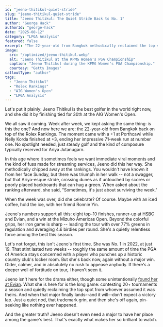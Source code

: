 ```yaml
---
id: "jeeno-thitikul-quiet-stride"
slug: "jeeno-thitikul-quiet-stride"
title: "Jeeno Thitikul: The Quiet Stride Back to No. 1"
author: "George Hack"
authorId: "george-hack"
date: "2025-08-12"
category: "LPGA Analysis"
featured: false
excerpt: "The 22-year-old from Bangkok methodically reclaimed the top spot in the Rolex Rankings with the kind of composure that defines greatness."
image:
  src: "/optimized/jeeno-thitikul.webp"
  alt: "Jeeno Thitikul at the KPMG Women's PGA Championship"
  caption: "Jeeno Thitikul during the KPMG Women's PGA Championship."
  courtesy: "Getty Images"
calloutType: "author"
tags:
  - "Jeeno Thitikul"
  - "Rolex Rankings"
  - "AIG Women's Open"
  - "LPGA Analysis"
---
```


Let's put it plainly: Jeeno Thitikul is the best golfer in the world right now, and she did it by finishing tied for 30th at the AIG Women's Open.

We all saw it coming. Week after week, we kept asking the same thing: is this the one? And now here we are: the 22-year-old from Bangkok back on top of the Rolex Rankings. The moment came with a +1 at Porthcawl while Nelly Korda finished at +3, ending her impressive 71-week run at number one. No spotlight needed, just steady golf and the kind of composure typically reserved for Ariya Jutanugarn.

In this age where it sometimes feels we want immediate viral moments and the kind of fuss made for streaming services, Jeeno did this her way. She methodically chipped away at the rankings. You wouldn't have known it from her face Sunday, but there was triumph in her walk -- not a swagger, but that Ariya-esque stride, crossing dunes as if untouched by scores or poorly placed backboards that can hug a green. When asked about the ranking afterward, she said, "Sometimes, it's just about surviving the week."

When the week was over, did she celebrate? Of course. Maybe with an iced coffee, hold the ice, with her friend Ronnie Yin.

Jeeno's numbers support all this: eight top-10 finishes, runner-up at HSBC and Evian, and a win at the Mizuho Americas Open. Beyond the colorful grips, her iron game is sharp -- leading the tour with over 77% greens in regulation and averaging 4.6 birdies per round. She's a quietly relentless force among the best this season.

Let's not forget, this isn't Jeeno's first time. She was No. 1 in 2022, at just 19. That stint lasted two weeks -- roughly the same amount of time the PGA of America stays concerned with a player who punches up a historic country club's locker room. But she's back now, again without a major win. Older, calmer, and in absolutely no rush to appease anybody. If there's a deeper well of fortitude on tour, I haven't seen it.

Jeeno isn't here for the drama either, though some unintentionally [found her at Evian](https://ladieseuropeantour.com/blog/kim-claims-maiden-major-title-in-dramatic-playoff-at-the-amundi-evian-championship). What she is here for is the long game: contesting 20+ tournaments a season and quietly reclaiming the top spot from whoever assumed it was theirs. And when that major finally lands--and it will--don't expect a victory lap. Just a quiet nod, that trademark grin, and then she's off again, pin-seeking like nothing ever happened.

And the greater truth? Jeeno doesn't even need a major to have her place among the game's best. That's exactly what makes her so brilliant to watch.
